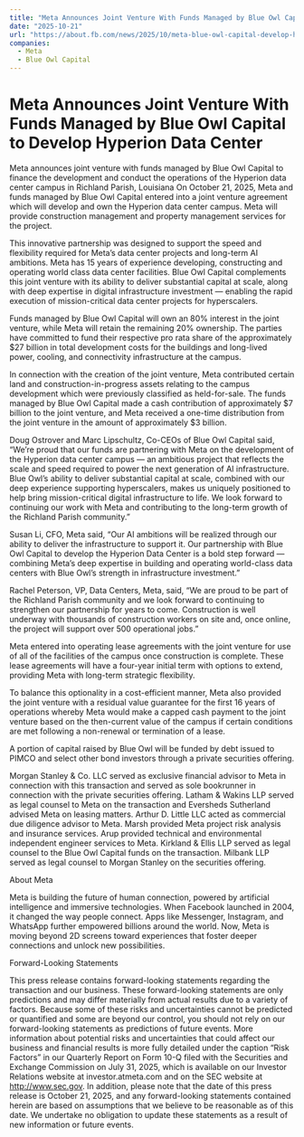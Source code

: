 ```yaml
---
title: "Meta Announces Joint Venture With Funds Managed by Blue Owl Capital to Develop Hyperion Data Center"
date: "2025-10-21"
url: "https://about.fb.com/news/2025/10/meta-blue-owl-capital-develop-hyperion-data-center/"
companies:
  - Meta
  - Blue Owl Capital
---
```


# Meta Announces Joint Venture With Funds Managed by Blue Owl Capital to Develop Hyperion Data Center

Meta announces joint venture with funds managed by Blue Owl Capital to finance the development and conduct the operations of the Hyperion data center campus in Richland Parish, Louisiana
On October 21, 2025, Meta and funds managed by Blue Owl Capital entered into a joint venture agreement which will develop and own the Hyperion data center campus. Meta will provide construction management and property management services for the project. 

This innovative partnership was designed to support the speed and flexibility required for Meta’s data center projects and long-term AI ambitions. Meta has 15 years of experience developing, constructing and operating world class data center facilities. Blue Owl Capital  complements this joint venture with its ability to deliver substantial capital at scale, along with deep expertise in digital infrastructure investment — enabling the rapid execution of mission-critical data center projects for hyperscalers.

Funds managed by Blue Owl Capital will own an 80% interest in the joint venture, while Meta will retain the remaining 20% ownership. The parties have committed to fund their respective pro rata share of the approximately $27 billion in total development costs for the buildings and long-lived power, cooling, and connectivity infrastructure at the campus.

In connection with the creation of the joint venture, Meta contributed certain land and construction-in-progress assets relating to the campus development which were previously classified as held-for-sale. The funds managed by Blue Owl Capital made a cash contribution of approximately $7 billion to the joint venture, and Meta received a one-time distribution from the joint venture in the amount of approximately $3 billion.

Doug Ostrover and Marc Lipschultz, Co-CEOs of Blue Owl Capital said, “We’re proud that our funds are partnering with Meta on the development of the Hyperion data center campus — an ambitious project that reflects the scale and speed required to power the next generation of AI infrastructure. Blue Owl’s ability to deliver substantial capital at scale, combined with our deep experience supporting hyperscalers, makes us uniquely positioned to help bring mission-critical digital infrastructure to life. We look forward to continuing our work with Meta and contributing to the long-term growth of the Richland Parish community.”

Susan Li, CFO, Meta said, “Our AI ambitions will be realized through our ability to deliver the infrastructure to support it. Our partnership with Blue Owl Capital to develop the Hyperion Data Center is a bold step forward — combining Meta’s deep expertise in building and operating world-class data centers with Blue Owl’s strength in infrastructure investment.”

Rachel Peterson, VP, Data Centers, Meta, said, “We are proud to be part of the Richland Parish community and we look forward to continuing to strengthen our partnership for years to come. Construction is well underway with thousands of construction workers on site and, once online, the project will support over 500 operational jobs.”

Meta entered into operating lease agreements with the joint venture for use of all of the facilities of the campus once construction is complete. These lease agreements will have a four-year initial term with options to extend, providing Meta with long-term strategic flexibility.

To balance this optionality in a cost-efficient manner, Meta also provided the joint venture with a residual value guarantee for the first 16 years of operations whereby Meta would make a capped cash payment to the joint venture based on the then-current value of the campus if certain conditions are met following a non-renewal or termination of a lease.

A portion of capital raised by Blue Owl will be funded by debt issued to PIMCO and select other bond investors through a private securities offering. 

Morgan Stanley & Co. LLC served as exclusive financial advisor to Meta in connection with this transaction and served as sole bookrunner in connection with the private securities offering. Latham & Wakins LLP served as legal counsel to Meta on the transaction and Eversheds Sutherland advised Meta on leasing matters. Arthur D. Little LLC acted as commercial due diligence advisor to Meta. Marsh provided Meta project risk analysis and insurance services. Arup provided technical and environmental independent engineer services to Meta. Kirkland & Ellis LLP served as legal counsel to the Blue Owl Capital funds on the transaction. Milbank LLP served as legal counsel to Morgan Stanley on the securities offering.

About Meta 

Meta is building the future of human connection, powered by artificial intelligence and immersive technologies. When Facebook launched in 2004, it changed the way people connect. Apps like Messenger, Instagram, and WhatsApp further empowered billions around the world. Now, Meta is moving beyond 2D screens toward experiences that foster deeper connections and unlock new possibilities.

Forward-Looking Statements

This press release contains forward-looking statements regarding the transaction and our business. These forward-looking statements are only predictions and may differ materially from actual results due to a variety of factors. Because some of these risks and uncertainties cannot be predicted or quantified and some are beyond our control, you should not rely on our forward-looking statements as predictions of future events. More information about potential risks and uncertainties that could affect our business and financial results is more fully detailed under the caption “Risk Factors” in our Quarterly Report on Form 10-Q filed with the Securities and Exchange Commission on July 31, 2025, which is available on our Investor Relations website at investor.atmeta.com and on the SEC website at http://www.sec.gov. In addition, please note that the date of this press release is October 21, 2025, and any forward-looking statements contained herein are based on assumptions that we believe to be reasonable as of this date. We undertake no obligation to update these statements as a result of new information or future events.

